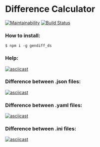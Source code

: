 Difference Calculator
=====================

[![Maintainability](https://api.codeclimate.com/v1/badges/65f62a807cb675210463/maintainability)](https://codeclimate.com/github/DeltaSPb/project-lvl2-s451/maintainability)
[![Build Status](https://travis-ci.org/DeltaSPb/project-lvl2-s451.svg?branch=master)](https://travis-ci.org/DeltaSPb/project-lvl2-s451)

### How to install:

```
$ npm i -g gendiff_ds

```

### Help:

[![asciicast](https://asciinema.org/a/mYPeyhtlKYtSs0X3wHkYSh3Ow.png)](https://asciinema.org/a/mYPeyhtlKYtSs0X3wHkYSh3Ow)

### Difference between .json files:

[![asciicast](https://asciinema.org/a/dJGdSlXEOPu5v1jQ2UwKLDT7f.png)](https://asciinema.org/a/dJGdSlXEOPu5v1jQ2UwKLDT7f)

### Difference between .yaml files:

[![asciicast](https://asciinema.org/a/OT3AgWAf1gegeyuZwFj2IlId4.png)](https://asciinema.org/a/OT3AgWAf1gegeyuZwFj2IlId4)

### Difference between .ini files:

[![asciicast](https://asciinema.org/a/9Gbgty7LWD3k9eqHAdpfTIkRc.png)](https://asciinema.org/a/9Gbgty7LWD3k9eqHAdpfTIkRc)
